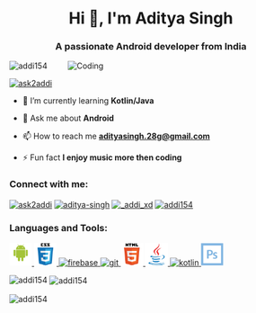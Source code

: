 <h1 align="center">Hi 👋, I'm Aditya Singh</h1>
<h3 align="center">A passionate Android developer from India</h3>
<img align="right" alt="Coding" width="400" src="https://cdn.dribbble.com/users/1162077/screenshots/3848914/programmer.gif">
<p align="left"> <img src="https://komarev.com/ghpvc/?username=addi154&label=Profile%20views&color=0e75b6&style=flat" alt="addi154" /> </p>

<p align="left"> <a href="https://twitter.com/ask2addi" target="blank"><img src="https://img.shields.io/twitter/follow/ask2addi?logo=twitter&style=for-the-badge" alt="ask2addi" /></a> </p>

- 🌱 I’m currently learning **Kotlin/Java**

- 💬 Ask me about **Android**

- 📫 How to reach me **adityasingh.28g@gmail.com**

- ⚡ Fun fact **I enjoy music more then coding**

<h3 align="left">Connect with me:</h3>
<p align="left">
<a href="https://twitter.com/ask2addi" target="blank"><img align="center" src="https://raw.githubusercontent.com/rahuldkjain/github-profile-readme-generator/master/src/images/icons/Social/twitter.svg" alt="ask2addi" height="30" width="40" /></a>
<a href="https://linkedin.com/in/aditya-singh" target="blank"><img align="center" src="https://raw.githubusercontent.com/rahuldkjain/github-profile-readme-generator/master/src/images/icons/Social/linked-in-alt.svg" alt="aditya-singh" height="30" width="40" /></a>
<a href="https://instagram.com/_addi_xd" target="blank"><img align="center" src="https://raw.githubusercontent.com/rahuldkjain/github-profile-readme-generator/master/src/images/icons/Social/instagram.svg" alt="_addi_xd" height="30" width="40" /></a>
<a href="https://www.leetcode.com/addi154" target="blank"><img align="center" src="https://raw.githubusercontent.com/rahuldkjain/github-profile-readme-generator/master/src/images/icons/Social/leet-code.svg" alt="addi154" height="30" width="40" /></a>
</p>

<h3 align="left">Languages and Tools:</h3>
<p align="left"> <a href="https://developer.android.com" target="_blank" rel="noreferrer"> <img src="https://raw.githubusercontent.com/devicons/devicon/master/icons/android/android-original-wordmark.svg" alt="android" width="40" height="40"/> </a> <a href="https://www.w3schools.com/css/" target="_blank" rel="noreferrer"> <img src="https://raw.githubusercontent.com/devicons/devicon/master/icons/css3/css3-original-wordmark.svg" alt="css3" width="40" height="40"/> </a> <a href="https://firebase.google.com/" target="_blank" rel="noreferrer"> <img src="https://www.vectorlogo.zone/logos/firebase/firebase-icon.svg" alt="firebase" width="40" height="40"/> </a> <a href="https://git-scm.com/" target="_blank" rel="noreferrer"> <img src="https://www.vectorlogo.zone/logos/git-scm/git-scm-icon.svg" alt="git" width="40" height="40"/> </a> <a href="https://www.w3.org/html/" target="_blank" rel="noreferrer"> <img src="https://raw.githubusercontent.com/devicons/devicon/master/icons/html5/html5-original-wordmark.svg" alt="html5" width="40" height="40"/> </a> <a href="https://www.java.com" target="_blank" rel="noreferrer"> <img src="https://raw.githubusercontent.com/devicons/devicon/master/icons/java/java-original.svg" alt="java" width="40" height="40"/> </a> <a href="https://kotlinlang.org" target="_blank" rel="noreferrer"> <img src="https://www.vectorlogo.zone/logos/kotlinlang/kotlinlang-icon.svg" alt="kotlin" width="40" height="40"/> </a> <a href="https://www.photoshop.com/en" target="_blank" rel="noreferrer"> <img src="https://raw.githubusercontent.com/devicons/devicon/master/icons/photoshop/photoshop-line.svg" alt="photoshop" width="40" height="40"/> </a> </p>

<p><img align="left" src="https://github-readme-stats.vercel.app/api/top-langs?username=addi154&show_icons=true&locale=en&layout=compact" alt="addi154" /></p>

<p>&nbsp;<img align="center" src="https://github-readme-stats.vercel.app/api?username=addi154&show_icons=true&locale=en" alt="addi154" /></p>

<p><img align="center" src="https://github-readme-streak-stats.herokuapp.com/?user=addi154&" alt="addi154" /></p>
